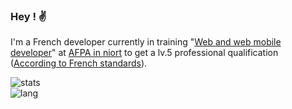 ### Hey ! ✌️
I'm a French developer currently in training "[Web and web mobile developer](https://www.afpa.fr/formation-qualifiante/developpeur-logiciel)" at [AFPA in niort](https://www.afpa.fr/centre/centre-de-niort) to get a lv.5 professional qualification ([According to French standards](https://www.enseignementsup-recherche.gouv.fr/cid72872/nomenclature-relative-au-niveau-de-diplome.html)).

<!--
I'm active on discord, do not hesitate to join [my server](soon) if you want to chat with me!
**Angelisium/angelisium** is a ✨ _special_ ✨ repository because its `README.md` (this file) appears on your GitHub profile.
Here are some ideas to get you started:

- 🔭 I’m currently working on ...
- 🌱 I’m currently learning ...
- 👯 I’m looking to collaborate on ...
- 🤔 I’m looking for help with ...
- 💬 Ask me about ...
- 📫 How to reach me: ...
- 😄 Pronouns: ...
- ⚡ Fun fact: ...
-->

![stats](https://github-readme-stats.vercel.app/api?username=Angelisium&&hide_title=true&include_all_commits=true&count_private=true&show_icons=true&theme=vue)  
![lang](https://github-readme-stats.vercel.app/api/top-langs/?username=Angelisium&show_icons=true&theme=vue&layout=compact)
